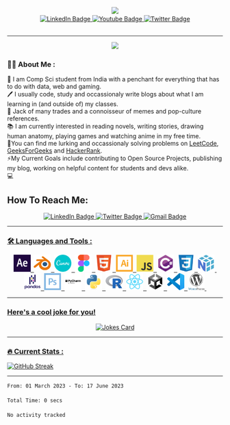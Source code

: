 

<div id="header" align="center">
  <img src="https://gifdb.com/images/thumbnail/neon-is-online-in-matrix-meme-awpr84i7jvvrphwt.gif" width="600"/>
</div>
<div id="badges" align="center">
  <a href="https://www.linkedin.com/in/kuhu-bhatnagar/">
    <img src="https://img.shields.io/badge/LinkedIn-blue?style=for-the-badge&logo=linkedin&logoColor=white" alt="LinkedIn Badge"/>
  </a>
  <a href="https://www.youtube.com/channel/UCTZH0-Ej-mQZVvgpa4K81BA">
    <img src="https://img.shields.io/badge/YouTube-red?style=for-the-badge&logo=youtube&logoColor=white" alt="Youtube Badge"/>
  </a>
  <a href="https://twitter.com/aSagCoder">
    <img src="https://img.shields.io/badge/Twitter-blue?style=for-the-badge&logo=twitter&logoColor=white" alt="Twitter Badge"/>
  </a>
  <br>
  <img src="https://komarev.com/ghpvc/?username=aSagCoder&style=flat-square&color=blue" alt=""/>
</div>

---
<div align="center">
  <img src="https://media.tenor.com/cX92mi1p-NYAAAAd/coding-anime.gif"/>
</div>

### :woman_technologist: About Me :

📖 I am Comp Sci student from India with a penchant for everything that has to do with data, web and gaming. <br>
🖊️ I usually code, study and occassionaly write blogs about what I am learning in (and outside of) my classes. <br>
:telescope: Jack of many trades and a connoisseur of memes and pop-culture references.<br>
📚 I am currently interested in reading novels, writing stories, drawing human anatomy, playing games and watching anime in my free time.<br>
🌱You can find me lurking and occassionaly solving problems on <a href="https://leetcode.com/aSagCoder/">LeetCode</a>, <a href="https://auth.geeksforgeeks.org/user/kuhurajbhatnagar/">GeeksForGeeks</a> and <a href="https://www.hackerrank.com/Kuhu_Bhatnagar">HackerRank</a>.<br>
⚡My Current Goals include contributing to Open Source Projects, publishing my blog, working on helpful content for students and devs alike.<br>
💻 <h2>How To Reach Me:</h2>  
<div align="center">
<a href="https://www.linkedin.com/in/kuhu-bhatnagar/"><img src="https://img.shields.io/badge/LinkedIn-blue?style=for-the-badge&logo=linkedin&logoColor=white" alt="LinkedIn Badge"/>
<a href="https://twitter.com/aSagCoder"><img src="https://img.shields.io/badge/Twitter-blue?style=for-the-badge&logo=twitter&logoColor=white" alt="Twitter Badge"/>
<a href="mailto: kuhurajbhatnagar@gmail.com"><img src="https://img.shields.io/badge/Gmail-D14836?style=for-the-badge&logo=gmail&logoColor=white" alt="Gmail Badge"/>
</div>
  
---
  
### :hammer_and_wrench: Languages and Tools :
<div id="header" align="center">
  <img src="https://github.com/devicons/devicon/blob/master/icons/aftereffects/aftereffects-plain.svg" title="Adobe AfterEffects" alt="AE" width="40" height="40"/>&nbsp;
  <img src="https://github.com/devicons/devicon/blob/master/icons/blender/blender-original.svg" title="Blender" alt="Blender" width="40" height="40"/>&nbsp;
  <img src="https://github.com/devicons/devicon/blob/master/icons/canva/canva-original.svg" title="Canva" alt="Canva" width="40" height="40"/>&nbsp;
  <img src="https://github.com/devicons/devicon/blob/master/icons/figma/figma-original.svg" title="Figma" alt="Figma" width="40" height="40"/>&nbsp;
  <img src="https://github.com/devicons/devicon/blob/master/icons/html5/html5-original.svg" title="HTML5" alt="HTML5" width="40" height="40"/>&nbsp;
  <img src="https://github.com/devicons/devicon/blob/master/icons/illustrator/illustrator-line.svg" title="Adobe Illustrator" alt="Illustrator" width="40" height="40"/>&nbsp;
  <img src="https://github.com/devicons/devicon/blob/master/icons/javascript/javascript-original.svg" title="JavaScript" alt="JavaScript" width="40" height="40"/>&nbsp;
  <img src="https://github.com/devicons/devicon/blob/master/icons/csharp/csharp-original.svg" title="C Sharp" alt="C#" width="40" height="40"/>&nbsp;
  <img src="https://github.com/devicons/devicon/blob/master/icons/css3/css3-original.svg" title="CSS3" alt="CSS3" width="40" height="40"/>&nbsp;
  <img src="https://github.com/devicons/devicon/blob/master/icons/numpy/numpy-original.svg" title="Python Numpy" alt="NumPy" width="40" height="40"/>&nbsp;
  <img src="https://github.com/devicons/devicon/blob/master/icons/pandas/pandas-original-wordmark.svg" title="Python Pandas" alt="Pandas" width="40" height="40"/>&nbsp;
  <img src="https://github.com/devicons/devicon/blob/master/icons/photoshop/photoshop-line.svg" title="Adobe Photoshop" alt="Photoshop" width="40" height="40"/>&nbsp;
  <img src="https://github.com/devicons/devicon/blob/master/icons/pycharm/pycharm-original-wordmark.svg" title="Python PyCharm" alt="PyCharm" width="40" height="40"/>&nbsp;
  <img src="https://github.com/devicons/devicon/blob/master/icons/python/python-original.svg" title="Python" alt="Python" width="40" height="40"/>&nbsp;
  <img src="https://github.com/devicons/devicon/blob/master/icons/r/r-original.svg" title="R Language" alt="R" width="40" height="40"/>&nbsp;
  <img src="https://github.com/devicons/devicon/blob/master/icons/react/react-original.svg" title="JavaScript React" alt="React" width="40" height="40"/>&nbsp;
  <img src="https://github.com/devicons/devicon/blob/master/icons/unity/unity-original.svg" title="Unity Game Engine" alt="Unity" width="40" height="40"/>&nbsp;
  <img src="https://github.com/devicons/devicon/blob/master/icons/vscode/vscode-original.svg" title="Visual Studio Code" alt="VSCode" width="40" height="40"/>&nbsp;
  <img src="https://github.com/devicons/devicon/blob/master/icons/wordpress/wordpress-original.svg" title="WordPress" alt="WordPress" width="40" height="40"/>&nbsp;
  <!---For adding more languages and skills: <img src="" title="" alt="" width="40" height="40"/>&nbsp;--->
 </div>

---
<h3><strong>Here's a cool joke for you! </strong></h3>
<div align="center">
<!-- HTML -->
<img src="https://readme-jokes.vercel.app/api" alt="Jokes Card" theme="nightowl" />
</div>

---
### :fire: Current Stats :
[![GitHub Streak](http://github-readme-streak-stats.herokuapp.com?user=aSagCoder&theme=dark&background=000000)](https://git.io/streak-stats)

---
<!--START_SECTION:waka-->

```txt
From: 01 March 2023 - To: 17 June 2023

Total Time: 0 secs

No activity tracked
```

<!--END_SECTION:waka-->

<!---To Do: Publish this once articles are written and published online on GFG and Medium Blogs.
---(enter key - press after dotted line here)### :writing_hand: Blog Posts :
--->

<!---
aSagCoder/aSagCoder is a ✨ special ✨ repository because its `README.md` (this file) appears on your GitHub profile.
You can click the Preview link to take a look at your changes.
--->
